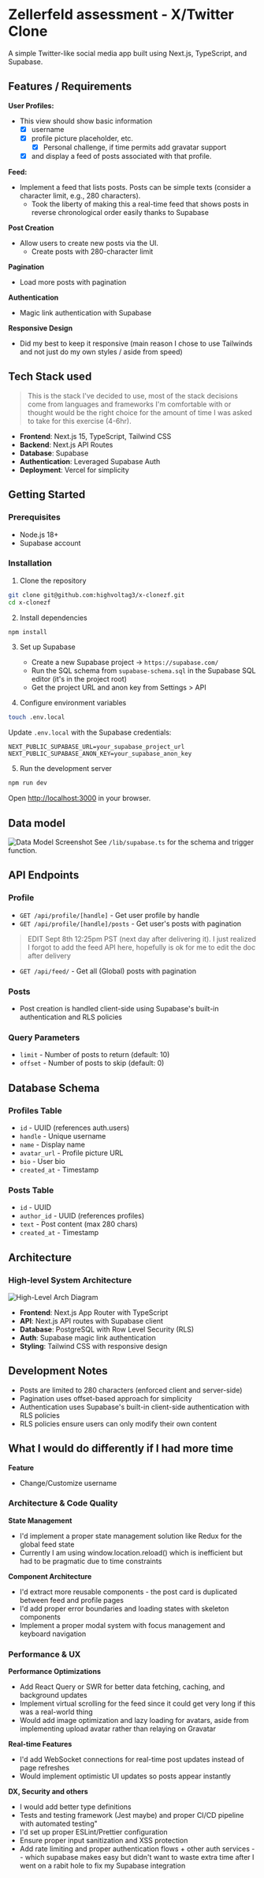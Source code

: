 # Zellerfeld assessment - X/Twitter Clone

A simple Twitter-like social media app built using Next.js, TypeScript, and Supabase.

## Features / Requirements

**User Profiles:**

- This view should show basic information
  - [x] username
  - [x] profile picture placeholder, etc.
    - [x]  Personal challenge, if time permits add gravatar support
  - [x]  and display a feed of posts associated with that profile.

**Feed:**

- Implement a feed that lists posts. Posts can be simple texts (consider a character limit, e.g., 280 characters).
  - Took the liberty of making this a real-time feed that shows posts in reverse chronological order easily thanks to Supabase

**Post Creation**

- Allow users to create new posts via the UI.
  - Create posts with 280-character limit

**Pagination** 

- Load more posts with pagination

**Authentication** 

- Magic link authentication with Supabase

**Responsive Design**

- Did my best to keep it responsive (main reason I chose to use Tailwinds and not just do my own styles / aside from speed)

## Tech Stack used

> This is the stack I've decided to use, most of the stack decisions come from languages and frameworks I'm comfortable with or thought would be the right choice for the amount of time I was asked to take for this exercise (4-6hr).

- **Frontend**: Next.js 15, TypeScript, Tailwind CSS
- **Backend**: Next.js API Routes
- **Database**: Supabase
- **Authentication**: Leveraged Supabase Auth
- **Deployment**: Vercel for simplicity

## Getting Started

### Prerequisites

- Node.js 18+ 
- Supabase account

### Installation

1. Clone the repository
```bash
git clone git@github.com:highvoltag3/x-clonezf.git
cd x-clonezf
```

2. Install dependencies
```bash
npm install
```

3. Set up Supabase
   - Create a new Supabase project -> `https://supabase.com/`
   - Run the SQL schema from `supabase-schema.sql` in the Supabase SQL editor (it's in the project root)
   - Get the project URL and anon key from Settings > API

4. Configure environment variables

```bash
touch .env.local
```

Update `.env.local` with the Supabase credentials:
```
NEXT_PUBLIC_SUPABASE_URL=your_supabase_project_url
NEXT_PUBLIC_SUPABASE_ANON_KEY=your_supabase_anon_key
```

5. Run the development server

```bash
npm run dev
```

Open [http://localhost:3000](http://localhost:3000) in your browser.

## Data model

![Data Model Screenshot](public/datamodelscreenshot.png)
See `/lib/supabase.ts` for the schema and trigger function.

## API Endpoints

### Profile

- `GET /api/profile/[handle]` - Get user profile by handle
- `GET /api/profile/[handle]/posts` - Get user's posts with pagination

> EDIT Sept 8th 12:25pm PST (next day after delivering it).
> I just realized I forgot to add the feed API here, hopefully is ok for me to edit the doc after delivery

- `GET /api/feed/` - Get all (Global) posts with pagination

### Posts

- Post creation is handled client-side using Supabase's built-in authentication and RLS policies

### Query Parameters

- `limit` - Number of posts to return (default: 10)
- `offset` - Number of posts to skip (default: 0)

## Database Schema

### Profiles Table

- `id` - UUID (references auth.users)
- `handle` - Unique username
- `name` - Display name
- `avatar_url` - Profile picture URL
- `bio` - User bio
- `created_at` - Timestamp

### Posts Table

- `id` - UUID
- `author_id` - UUID (references profiles)
- `text` - Post content (max 280 chars)
- `created_at` - Timestamp

## Architecture

### High-level System Architecture

![High-Level Arch Diagram](<public/Highlevel_system_diagram_Mermaid Chart-2025-09-08-022022.png>)

- **Frontend**: Next.js App Router with TypeScript
- **API**: Next.js API routes with Supabase client
- **Database**: PostgreSQL with Row Level Security (RLS)
- **Auth**: Supabase magic link authentication
- **Styling**: Tailwind CSS with responsive design

## Development Notes

- Posts are limited to 280 characters (enforced client and server-side)
- Pagination uses offset-based approach for simplicity
- Authentication uses Supabase's built-in client-side authentication with RLS policies
- RLS policies ensure users can only modify their own content

## What I would do differently if I had more time

**Feature**

- Change/Customize username

### Architecture & Code Quality

**State Management**

- I'd implement a proper state management solution like Redux for the global feed state
- Currently I am using window.location.reload() which is inefficient but had to be pragmatic due to time constraints

**Component Architecture**

- I'd extract more reusable components - the post card is duplicated between feed and profile pages
- I'd add proper error boundaries and loading states with skeleton components
- Implement a proper modal system with focus management and keyboard navigation

### Performance & UX

**Performance Optimizations**

- Add React Query or SWR for better data fetching, caching, and background updates
- Implement virtual scrolling for the feed since it could get very long if this was a real-world thing
- Would add image optimization and lazy loading for avatars, aside from implementing upload avatar rather than relaying on Gravatar

**Real-time Features**

- I'd add WebSocket connections for real-time post updates instead of page refreshes
- Would implement optimistic UI updates so posts appear instantly

**DX, Security and others**

- I would add better type definitions
- Tests and testing framework (Jest maybe) and proper CI/CD pipeline with automated testing"
- I'd set up proper ESLint/Prettier configuration
- Ensure proper input sanitization and XSS protection
- Add rate limiting and proper authentication flows + other auth services -- which supabase makes easy but didn't want to waste extra time after I went on a rabit hole to fix my Supabase integration